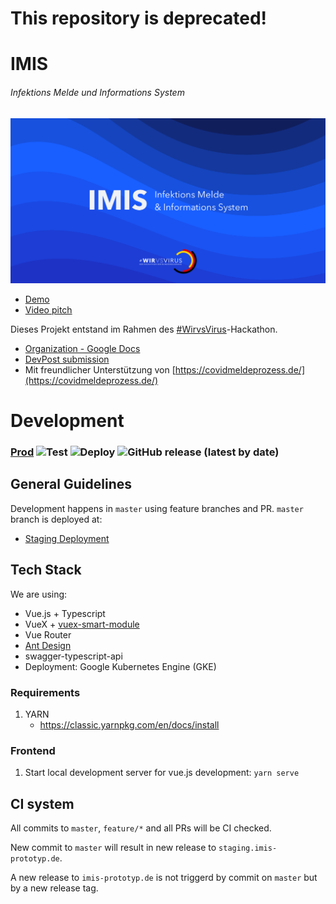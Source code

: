 # This repository is deprecated!

# IMIS
###### Infektions Melde und Informations System

[![IMIS Cover](public/web-imis.png)](http://www.youtube.com/watch?v=XIIlMh3Lbsc "Pitch")

  * [Demo](https://imis-prototyp.de)
  * [Video pitch](https://www.youtube.com/watch?v=XIIlMh3Lbsc)
 
Dieses Projekt entstand im Rahmen des [#WirvsVirus](https://wirvsvirushackathon.org/)-Hackathon. 
 
  * [Organization - Google Docs](https://docs.google.com/document/d/1nEf7WGs6BJ9qcHcuUoVzV1i01kIPH0ENQihb6B7yiI4/edit?usp=sharing)
  * [DevPost submission](https://devpost.com/software/imis-infektions-melde-und-informations-system)
  * Mit freundlicher Unterstützung von [https://covidmeldeprozess.de/](https://covidmeldeprozess.de/)
  
# Development
### [Prod](https://imis-prototyp.de) ![Test](https://github.com/ImisDevelopers/1_011_a_infektionsfall_uebermittellung/workflows/Build%20and%20Test/badge.svg?branch=master&event=push) ![Deploy](https://github.com/ImisDevelopers/1_011_a_infektionsfall_uebermittellung/workflows/Deploy/badge.svg) ![GitHub release (latest by date)](https://img.shields.io/github/v/release/imisDevelopers/1_011_a_infektionsfall_uebermittellung?color=green)

## General Guidelines

Development happens in `master` using feature branches and PR. 
`master` branch is deployed at:

   * [Staging Deployment](https://staging.imis-prototyp.de)

## Tech Stack

We are using:
 - Vue.js + Typescript
 - VueX + [vuex-smart-module](https://github.com/ktsn/vuex-smart-module)
 - Vue Router
 - [Ant Design](https://www.antdv.com/) 
 - swagger-typescript-api
 - Deployment: Google Kubernetes Engine (GKE)

### Requirements
1. YARN 
   - https://classic.yarnpkg.com/en/docs/install

### Frontend
1. Start local development server for vue.js development: 
```yarn serve```

## CI system
All commits to `master`, `feature/*` and all PRs will be CI checked.

New commit to `master` will result in new release to `staging.imis-prototyp.de`.

A new release to `imis-prototyp.de` is not triggerd by commit on `master` but by a new release tag. 
